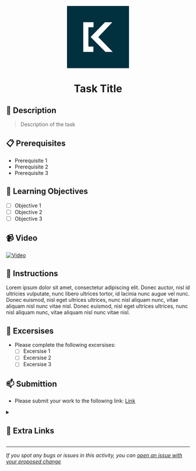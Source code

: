 <div align="center">
    <img src="logo.png" alt="Logo" width="170" height="170" align="center">
    <h1 align="center">Task Title</h3>
</div>

## 📝 Description
> Description of the task

## 📋 Prerequisites
- Prerequisite 1
- Prerequisite 2
- Prerequisite 3

## 🎯 Learning Objectives
- [ ] Objective 1
- [ ] Objective 2
- [ ] Objective 3

## 📹 Video
[![Video](https://img.youtube.com/vi/VIDEO_ID/0.jpg)][def]

## 🔧 Instructions
Lorem ipsum dolor sit amet, consectetur adipiscing elit. Donec auctor, nisl id ultricies vulputate, nunc libero ultrices tortor, id lacinia nunc augue vel nunc. Donec euismod, nisl eget ultrices ultrices, nunc nisl aliquam nunc, vitae aliquam nisl nunc vitae nisl. Donec euismod, nisl eget ultrices ultrices, nunc nisl aliquam nunc, vitae aliquam nisl nunc vitae nisl.

## 🚀 Excersises
- Please complete the following excersises:
    - [ ] Excersise 1
    - [ ] Excersise 2
    - [ ] Excersise 3

## 📫 Submittion
- Please submit your work to the following link: [Link](https://www.google.com)

<details>
<summary><h2>📌 Extra Links</h2></summary>
<br>
<ul>
    <li><a href="https://www.google.com">Link 1</a></li>
    <li><a href="https://www.google.com">Link 2</a></li>
    <li><a href="https://www.google.com">Link 3</a></li>
</ul>
</details>

------

_If you spot any bugs or issues in this activity, you can [open an issue with your proposed change](google.com)_

[def]: https://www.youtube.com/watch?v=VIDEO_ID